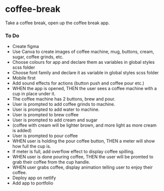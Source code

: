 # coffee-break

Take a coffee break, open up the coffee break app.

### To Do

- Create figma
- Use Canva to create images of coffee machine, mug, buttons, cream, sugar, coffee grinds, etc.
- Choose colours for app and declare them as variables in global styles scss folder
- Choose font family and declare it as variable in global styles scss folder
- Mobile first
- Add sound effects for actions (button push and coffee pour etc.)
- WHEN the app is opened, THEN the user sees a coffee machine with a cup in place under it.
- The coffee machine has 2 buttons, brew and pour.
- User is prompted to add coffee grinds to machine.
- User is prompted to add water to machine.
- User is prompted to brew coffee
- User is prompted to add cream and sugar
- (coffee with cream will be lighter brown, and more light as more cream is added)
- User is prompted to pour coffee
- WHEN user is holding the pour coffee button, THEN a meter will show how full the cup is.
- If meter is full, add overflow effect to display coffee spilling.
- WHEN user is done pouring coffee, THEN the user will be promted to grab their coffee from the cup handle.
- WHEN user grabs coffee, display animation telling user to enjoy their coffee.
- Deploy app on netlify
- Add app to portfolio

